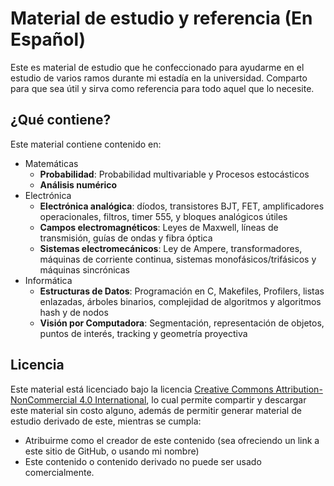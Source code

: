 Material de estudio y referencia (En Español)
=======

Este es material de estudio que he confeccionado para ayudarme en el estudio de varios ramos durante mi estadía en la universidad.
Comparto para que sea útil y sirva como referencia para todo aquel que lo necesite.

¿Qué contiene?
-----------
Este material contiene contenido en:
* Matemáticas
    * **Probabilidad**: Probabilidad multivariable y Procesos estocásticos
    * **Análisis numérico**
* Electrónica
    * **Electrónica analógica**: díodos, transistores BJT, FET, amplificadores operacionales, filtros, timer 555, y bloques analógicos útiles
    * **Campos electromagnéticos**: Leyes de Maxwell, líneas de transmisión, guías de ondas y fibra óptica
    * **Sistemas electromecánicos**: Ley de Ampere, transformadores, máquinas de corriente continua, sistemas monofásicos/trifásicos y máquinas sincrónicas
* Informática
    * **Estructuras de Datos**: Programación en C, Makefiles, Profilers, listas enlazadas, árboles binarios, complejidad de algoritmos y algoritmos hash y de nodos
    * **Visión por Computadora**: Segmentación, representación de objetos, puntos de interés, tracking y geometría proyectiva

Licencia
-----------
Este material está licenciado bajo la licencia [Creative Commons Attribution-NonCommercial 4.0 International](http://creativecommons.org/licenses/by-nc/4.0/), lo cual permite compartir y descargar este material sin costo alguno,
además de permitir generar material de estudio derivado de este, mientras se cumpla:
* Atribuirme como el creador de este contenido (sea ofreciendo un link a este sitio de GitHub, o usando mi nombre)
* Este contenido o contenido derivado no puede ser usado comercialmente.
